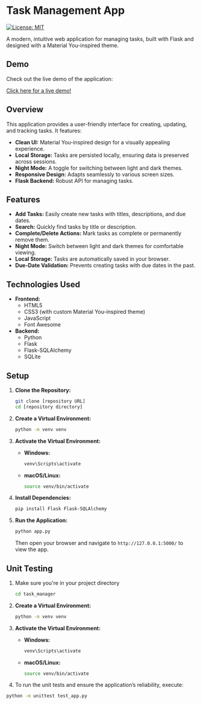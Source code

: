 # Task Management App

[![License: MIT](https://img.shields.io/badge/License-MIT-yellow.svg)](https://opensource.org/licenses/MIT)

A modern, intuitive web application for managing tasks, built with Flask and designed with a Material You-inspired theme.

## Demo

Check out the live demo of the application:

<a href="https://task-management-beta-swart.vercel.app/">Click here for a live demo!</a>

## Overview

This application provides a user-friendly interface for creating, updating, and tracking tasks. It features:

- **Clean UI:** Material You-inspired design for a visually appealing experience.
- **Local Storage:** Tasks are persisted locally, ensuring data is preserved across sessions.
- **Night Mode:** A toggle for switching between light and dark themes.
- **Responsive Design:** Adapts seamlessly to various screen sizes.
- **Flask Backend:** Robust API for managing tasks.

## Features

- **Add Tasks:** Easily create new tasks with titles, descriptions, and due dates.
- **Search:** Quickly find tasks by title or description.
- **Complete/Delete Actions:** Mark tasks as complete or permanently remove them.
- **Night Mode:** Switch between light and dark themes for comfortable viewing.
- **Local Storage:** Tasks are automatically saved in your browser.
- **Due-Date Validation:** Prevents creating tasks with due dates in the past.

## Technologies Used

- **Frontend:**
  - HTML5
  - CSS3 (with custom Material You-inspired theme)
  - JavaScript
  - Font Awesome
- **Backend:**
  - Python
  - Flask
  - Flask-SQLAlchemy
  - SQLite

## Setup

1. **Clone the Repository:**

   ```bash
   git clone [repository URL]
   cd [repository directory]
   ```

2. **Create a Virtual Environment:**

   ```bash
   python -m venv venv
   ```

3. **Activate the Virtual Environment:**

   - **Windows:**

     ```bash
     venv\Scripts\activate
     ```

   - **macOS/Linux:**

     ```bash
     source venv/bin/activate
     ```

4. **Install Dependencies:**

   ```bash
   pip install Flask Flask-SQLAlchemy
   ```

5. **Run the Application:**

   ```bash
   python app.py
   ```

   Then open your browser and navigate to `http://127.0.0.1:5000/` to view the app.

## Unit Testing

1. Make sure you're in your project directory
   
   ```bash
   cd task_manager
   ```

2. **Create a Virtual Environment:**

   ```bash
   python -m venv venv
   ```
3. **Activate the Virtual Environment:**

   - **Windows:**

     ```bash
     venv\Scripts\activate
     ```

   - **macOS/Linux:**

     ```bash
     source venv/bin/activate
     ```

4. To run the unit tests and ensure the application’s reliability, execute:

```bash
python -m unittest test_app.py
```
